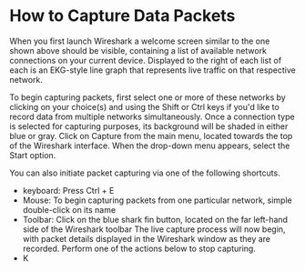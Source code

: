 # How to Capture Data Packets
When you first launch Wireshark a welcome screen similar to the one shown above should be visible, containing a list of available network connections on your current device. Displayed to the right of each list of each is an EKG-style line graph that represents live traffic on that respective network.

To begin capturing packets, first select one or more of these networks by clicking on your choice(s) and using the Shift or Ctrl keys if you'd like to record data from multiple networks simultaneously. Once a connection type is selected for capturing purposes, its background will be shaded in either blue or gray. Click on Capture from the main menu, located towards the top of the Wireshark interface. When the drop-down menu appears, select the Start option.

You can also initiate packet capturing via one of the following shortcuts.
- keyboard: Press Ctrl + E
- Mouse: To begin capturing packets from one particular network, simple double-click on its name
- Toolbar: Click on the blue shark fin button, located on the far left-hand side of the Wireshark toolbar
The live capture process will now begin, with packet details displayed in the Wireshark window as they are recorded. Perform one of the actions below to stop capturing.
- K
<!--stackedit_data:
eyJoaXN0b3J5IjpbMTQwNjgwMzI0OV19
-->